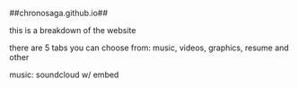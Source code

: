 ##chronosaga.github.io##

this is a breakdown of the website

there are 5 tabs you can choose from:
music, videos, graphics, resume and other


music:
soundcloud w/ embed

